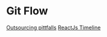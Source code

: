 # Git Flow

[Outsourcing pittfalls](https://stackoverflow.blog/2019/10/01/pitfalls-avoid-outsourcing-software-development/?utm_source=Iterable&utm_medium=email&utm_campaign=the-overflow-newsletter&utm_content=10-02-19)
[ReactJs Timeline](https://blog.risingstack.com/the-history-of-react-js-on-a-timeline/)
